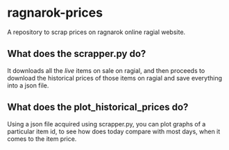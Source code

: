 # ragnarok-prices

A repository to scrap prices on ragnarok online ragial website.

## What does the scrapper.py do?

It downloads all the *live* items on sale on ragial, and then proceeds to download
the historical prices of those items on ragial and save everything into a json file.

## What does the plot_historical_prices do?

Using a json file acquired using scrapper.py, you can plot graphs of a particular item id, to see
how does today compare with most days, when it comes to the item price.
